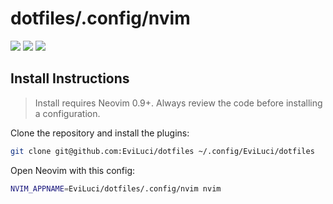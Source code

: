 # dotfiles/.config/nvim

<a href="https://dotfyle.com/EviLuci/dotfiles-config-nvim"><img src="https://dotfyle.com/EviLuci/dotfiles-config-nvim/badges/plugins?style=flat" /></a>
<a href="https://dotfyle.com/EviLuci/dotfiles-config-nvim"><img src="https://dotfyle.com/EviLuci/dotfiles-config-nvim/badges/leaderkey?style=flat" /></a>
<a href="https://dotfyle.com/EviLuci/dotfiles-config-nvim"><img src="https://dotfyle.com/EviLuci/dotfiles-config-nvim/badges/plugin-manager?style=flat" /></a>


## Install Instructions

 > Install requires Neovim 0.9+. Always review the code before installing a configuration.

Clone the repository and install the plugins:

```sh
git clone git@github.com:EviLuci/dotfiles ~/.config/EviLuci/dotfiles
```

Open Neovim with this config:

```sh
NVIM_APPNAME=EviLuci/dotfiles/.config/nvim nvim
```
